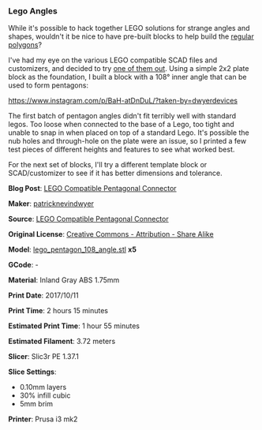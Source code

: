 ### Lego Angles

While it's possible to hack together LEGO solutions for strange angles and
shapes, wouldn't it be nice to have pre-built blocks to help build the
[regular polygons](https://en.wikipedia.org/wiki/Regular_polygon)? 

I've had my eye on the various LEGO compatible SCAD files and customizers, and
decided to try [one of them out](https://www.thingiverse.com/thing:615256). Using a simple 2x2 plate block as the foundation,
I built a block with a 108° inner angle that can be used to form pentagons:

https://www.instagram.com/p/BaH-atDnDuL/?taken-by=dwyerdevices

The first batch of pentagon angles didn't fit terribly well with standard legos. Too loose when
connected to the base of a Lego, too tight and unable to snap in when placed on top of a standard
Lego. It's possible the nub holes and through-hole on the plate were an issue, so I printed a few
test pieces of different heights and features to see what worked best.

For the next set of blocks, I'll try a different template block or SCAD/customizer to
see if it has better dimensions and tolerance.

 
**Blog Post**: [LEGO Compatible Pentagonal Connector](http://www.dwyerdevices.com/2017/10/17/lego-compatible-pentagonal-angle/)

**Maker**: [patricknevindwyer](https://www.thingiverse.com/patricknevindwyer)

**Source**: [LEGO Compatible Pentagonal Connector](https://www.thingiverse.com/thing:2589879)

**Original License**: [Creative Commons - Attribution - Share Alike](http://creativecommons.org/licenses/by-sa/3.0/)

**Model**: [lego_pentagon_108_angle.stl](https://www.thingiverse.com/download:4217918) **x5**

**GCode**: -

**Material**: Inland Gray ABS 1.75mm

**Print Date**: 2017/10/11

**Print Time**: 2 hours 15 minutes

**Estimated Print Time**: 1 hour 55 minutes

**Estimated Filament**: 3.72 meters

**Slicer**: Slic3r PE 1.37.1

**Slice Settings**:

 - 0.10mm layers
 - 30% infill cubic
 - 5mm brim

**Printer**: Prusa i3 mk2